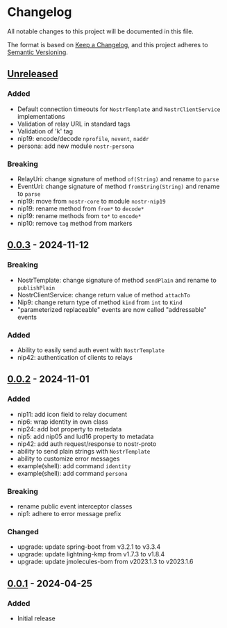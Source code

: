 # Changelog
All notable changes to this project will be documented in this file.

The format is based on [Keep a Changelog](https://keepachangelog.com/en/1.0.0/),
and this project adheres to [Semantic Versioning](https://semver.org/spec/v2.0.0.html).

## [Unreleased]
### Added
- Default connection timeouts for `NostrTemplate` and `NostrClientService` implementations
- Validation of relay URL in standard tags
- Validation of 'k' tag
- nip19: encode/decode `nprofile`, `nevent`, `naddr`
- persona: add new module `nostr-persona`

### Breaking
- RelayUri: change signature of method `of(String)` and rename to `parse`
- EventUri: change signature of method `fromString(String)` and rename to `parse`
- nip19: move from `nostr-core` to module `nostr-nip19`
- nip19: rename method from `from*` to `decode*`
- nip19: rename methods from `to*` to `encode*`
- nip10: remove `tag` method from markers

## [0.0.3] - 2024-11-12

### Breaking
- NostrTemplate: change signature of method `sendPlain` and rename to `publishPlain`
- NostrClientService: change return value of method `attachTo`
- Nip9: change return type of method `kind` from `int` to `Kind`
- "parameterized replaceable" events are now called "addressable" events

### Added
- Ability to easily send auth event with `NostrTemplate`
- nip42: authentication of clients to relays

## [0.0.2] - 2024-11-01

### Added
- nip11: add icon field to relay document
- nip6: wrap identity in own class
- nip24: add bot property to metadata
- nip5: add nip05 and lud16 property to metadata
- nip42: add auth request/response to nostr-proto
- ability to send plain strings with `NostrTemplate`
- ability to customize error messages
- example(shell): add command `identity`
- example(shell): add command `persona`

### Breaking
- rename public event interceptor classes
- nip1: adhere to error message prefix

### Changed
- upgrade: update spring-boot from v3.2.1 to v3.3.4
- upgrade: update lightning-kmp from v1.7.3 to v1.8.4
- upgrade: update jmolecules-bom from v2023.1.3 to v2023.1.6

## [0.0.1] - 2024-04-25

### Added
- Initial release

[Unreleased]: https://github.com/theborakompanioni/nostr-spring-boot-starter/compare/0.0.3...HEAD
[0.0.3]: https://github.com/theborakompanioni/nostr-spring-boot-starter/releases/tag/0.0.3...0.0.2
[0.0.2]: https://github.com/theborakompanioni/nostr-spring-boot-starter/releases/tag/0.0.2...0.0.1
[0.0.1]: https://github.com/theborakompanioni/nostr-spring-boot-starter/releases/tag/0.0.1
